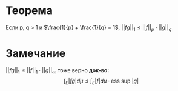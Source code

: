 # Теорема
Если p, q > 1 и $\frac{1}{p} + \frac{1}{q} = 1$, $||fg||_1 \leq ||f||_p \cdot ||g||_q$ 
# Замечание
$||fg||_1 \leq ||f||_1 \cdot ||g||_{\infty}$ тоже верно
**док-во:** $$\int_{E} |fg| d \mu \leq \int_E|f|d\mu \cdot \text{ess sup } |g|$$